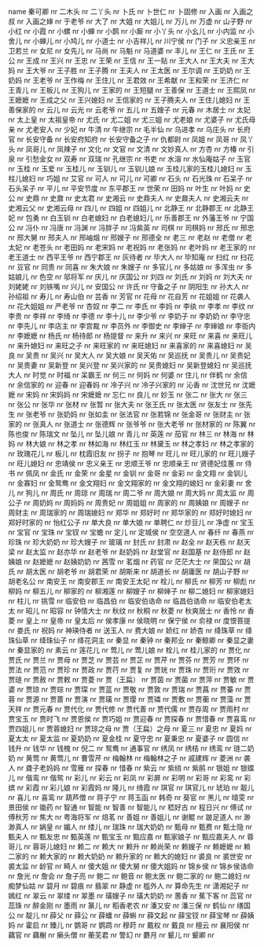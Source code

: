 name
秦可卿 nr
二木头 nr
二丫头 nr
卜氏 nr
卜世仁 nr
卜固修 nr
入画 nr
入画之叔 nr
入画之婶 nr
于老爷 nr
大了 nr
大姐 nr
大姐儿 nr
万儿 nr
万虚 nr
山子野 nr
小红 nr
小霞 nr
小螺 nr
小蝉 nr
小鹊 nr
小厮 nr
小丫头 nr
小幺儿 nr
小内监 nr
小舍儿 nr
小蝉儿 nr
小鸠儿 nr
小道士 nr
小吉祥儿 nr
川宁侯 nr
门子 nr
义忠亲王 nr
卫若兰 nr
女尼 nr
女先儿 nr
马尚 nr
马魁 nr
马道婆 nr
丰儿 nr
王仁 nr
王氏 nr
王公 nr
王成 nr
王兴 nr
王忠 nr
王荣 nr
王信 nr
王一贴 nr
王大人 nr
王大夫 nr
王大妈 nr
王大爷 nr
王子胜 nr
王子腾 nr
王夫人 nr
王太医 nr
王尔调 nr
王奶奶 nr
王奶妈 nr
王老爷 nr
王作梅 nr
王住儿 nr
王君效 nr
王希献 nr
王和荣 nr
王济仁 nr
王青儿 nr
王板儿 nr
王狗儿 nr
王家的 nr
王短腿 nr
王善保 nr
王道士 nr
王熙凤 nr
王嬷嬷 nr
王成之父 nr
王兴媳妇 nr
王信家的 nr
王子腾夫人 nr
王住儿媳妇 nr
王善保家的 nr
云儿 nr
云光 nr
云老爷 nr
五儿 nr
五嫂子 nr
元春 nr
木居士 nr
太妃 nr
太上皇 nr
太祖皇帝 nr
尤氏 nr
尤二姐 nr
尤三姐 nr
尤老娘 nr
尤婆子 nr
尤氏母亲 nr
尤老安人 nr
少妃 nr
牛清 nr
牛继宗 nr
毛半仙 nr
乌进孝 nr
乌庄头 nr
长府官 nr
长安守备 nr
长安府知府 nr
长安守备之子 nr
仇都尉 nr
凤姐 nr
凤哥 nr
凤丫头 nr
凤哥儿 nr
凤辣子 nr
文化 nr
文官 nr
文清 nr
文妙真人 nr
方杏 nr
方椿 nr
引泉 nr
引愁金女 nr
双寿 nr
双瑞 nr
孔继宗 nr
书吏 nr
水溶 nr
水仙庵姑子 nr
玉官 nr
玉桂 nr
玉爱 nr
玉桂儿 nr
玉钏儿 nr
玉钏儿娘 nr
玉桂儿家的玉桂儿媳妇 nr
玉柱儿媳妇 nr
巧姐 nr
艾官 nr
可人 nr
可儿 nr
可卿 nr
石头 nr
石光珠 nr
石呆子 nr
石头呆子 nr
平儿 nr
平安节度 nr
东平郡王 nr
世荣 nr
田妈 nr
叶生 nr
叶妈 nr
史公 nr
史鼎 nr
史鼐 nr
史太君 nr
史湘云 nr
史鼎夫人 nr
史鼐夫人 nr
史湘云夫 nr
史湘云父 nr
史湘云母 nr
四儿 nr
四姐 nr
四姐儿 nr
北静王 nr
北静郡王 nr
北静王妃 nr
包勇 nr
白玉钏 nr
白老媳妇 nr
白老媳妇儿 nr
乐善郡王 nr
外藩王爷 nr
宁国公 nr
冯仆 nr
冯唐 nr
冯渊 nr
冯胖子 nr
冯紫英 nr
司棋 nr
司棋妈 nr
邢氏 nr
邢忠 nr
邢大舅 nr
邢夫人 nr
邢岫烟 nr
邢嫂子 nr
邢德全 nr
老三 nr
老赵 nr
老僧 nr
老太妃 nr
老苍头 nr
老田妈 nr
老宋妈 nr
老祝妈 nr
老张妈 nr
老叶妈 nr
老王家的 nr
老王道士 nr
西平王爷 nr
西宁郡王 nr
灰待者 nr
毕大人 nr
毕知庵 nr
扫红 nr
扫花 nr
豆官 nr
同贵 nr
同喜 nr
朱大娘 nr
朱嫂子 nr
多官儿 nr
多姑娘 nr
多浑虫 nr
多姑娘儿 nr
色空 nr
邬将军 nr
庆儿 nr
庆国公 nr
刘四 nr
刘氏 nr
刘妈 nr
刘大夫 nr
刘姥姥 nr
刘铁嘴 nr
兴儿 nr
安国公 nr
许氏 nr
守备之子 nr
阴阳生 nr
孙大人 nr
孙绍祖 nr
寿儿 nr
寿山伯 nr
芸香 nr
芳官 nr
花母 nr
花自芳 nr
花姐姐 nr
花袭人 nr
花大姐姐 nr
严老爷 nr
杏奴 nr
李二 nr
李氏 nr
李妈 nr
李纨 nr
李孝 nr
李纹 nr
李贵 nr
李祥 nr
李绮 nr
李德 nr
李十儿 nr
李少爷 nr
李奶子 nr
李奶奶 nr
李守忠 nr
李先儿 nr
李店主 nr
李宫裁 nr
李员外 nr
李御史 nr
李婶子 nr
李婶娘 nr
李衙内 nr
李嬷嬷 nr
杨氏 nr
杨待郎 nr
杨提督 nr
来升 nr
来兴 nr
来旺 nr
来喜 nr
来旺儿 nr
来升媳妇 nr
来旺之子 nr
来旺家的 nr
来旺媳妇 nr
来喜家的 nr
来喜媳妇 nr
吴良 nr
吴贵 nr
吴兴 nr
吴大人 nr
吴大娘 nr
吴天佑 nr
吴巡抚 nr
吴贵儿 nr
吴贵妃 nr
吴贵妻 nr
吴新登 nr
吴兴登 nr
吴兴家的 nr
吴贵媳妇 nr
吴新登媳妇 nr
吴巡抚大人 nr
时觉 nr
时福 nr
呆霸王 nr
何三 nr
何妈 nr
何婆 nr
住儿 nr
伴鹤 nr
余信 nr
余信家的 nr
迎春 nr
迎春妈 nr
冷子兴 nr
冷子兴家的 nr
沁香 nr
沈世兄 nr
沈嬷嬷 nr
宋妈 nr
宋妈妈 nr
宋嬷嬷 nr
忘仁 nr
良儿 nr
妙玉 nr
张二 nr
张大 nr
张三 nr
张公 nr
张华 nr
张材 nr
张暂 nr
张大夫 nr
张王氏 nr
张太医 nr
张友士 nr
张先生 nr
张老爷 nr
张奶妈 nr
张如圭 nr
张法官 nr
张若锦 nr
张金哥 nr
张财主 nr
张家的 nr
张真人 nr
张道士 nr
张德辉 nr
张爷爷 nr
张大老爷 nr
张材家的 nr
陈翼 nr
陈也俊 nr
陈瑞文 nr
坠儿 nr
坠儿娘 nr
青儿 nr
英莲 nr
茄官 nr
林三 nr
林海 nr
林妈 nr
林大娘 nr
林之孝 nr
林如海 nr
林红玉 nr
林黛玉 nr
林之孝妇 nr
林之孝家的 nr
玫瑰花儿 nr
板儿 nr
枕霞旧友 nr
拐子 nr
抱琴 nr
旺儿 nr
旺儿家的 nr
旺儿嫂子 nr
旺儿媳妇 nr
忠靖侯 nr
忠义亲王 nr
忠顺王爷 nr
忠顺亲王 nr
贤德妃佳蕙 nr
侍书 nr
佩凤 nr
金氏 nr
金荣 nr
金星 nr
金钏 nr
金哥 nr
金彩 nr
金文翔 nr
金钏儿 nr
金寡妇 nr
金鸳鸯 nr
金文翔妇 nr
金文翔家的 nr
金文翔的媳妇 nr
金彩妻 nr
舍儿 nr
狗儿 nr
周氏 nr
周琼 nr
周瑞 nr
周二爷 nr
周大娘 nr
周大妈 nr
周太监 nr
周公子 nr
周奶妈 nr
周妈妈 nr
周贵妃 nr
周姐姐 nr
周家的 nr
周姨娘 nr
周嫂子 nr
周财主 nr
周瑞家的 nr
周瑞媳妇 nr
郑华 nr
郑好时 nr
郑华家的 nr
郑好时媳妇 nr
郑好时家的 nr
怡红公子 nr
单大良 nr
单大娘 nr
单聘仁 nr
炒豆儿 nr
净虚 nr
宝玉 nr
宝官 nr
宝珠 nr
宝钗 nr
宝蟾 nr
定儿 nr
定城侯 nr
空空道人 nr
春纤 nr
春燕 nr
珍珠 nr
珍大奶奶 nr
珍大嫂子 nr
玻璃 nr
封氏 nr
封肃 nr
赵全 nr
赵天栋 nr
赵天梁 nr
赵太监 nr
赵亦华 nr
赵老爷 nr
赵奶妈 nr
赵堂官 nr
赵国基 nr
赵侍郎 nr
赵姨娘 nr
赵嬷嬷 nr
赵姨奶奶 nr
茜雪 nr
茗烟 nr
药官 nr
茫茫大士 nr
荣国公 nr
胡氏 nr
胡太医 nr
胡老爷 nr
胡君荣 nr
胡斯来 nr
胡道长 nr
胡庸医 nr
胡山子野 nr
胡老名公 nr
南安王 nr
南安郡王 nr
南安王太妃 nr
栓儿 nr
柳氏 nr
柳芳 nr
柳彪 nr
柳妈 nr
柳五儿 nr
柳家的 nr
柳湘莲 nr
柳嫂子 nr
柳婶子 nr
柳二媳妇 nr
柳家媳妇 nr
柱儿 nr
挑雪 nr
临安伯 nr
临昌伯 nr
临安伯诰命 nr
临昌伯诰命 nr
临安伯老太太 nr
昭儿 nr
昭容 nr
钟情大士 nr
秋纹 nr
秋桐 nr
秋菱 nr
秋爽居士 nr
香怜 nr
香菱 nr
皇上 nr
皇帝 nr
皇太后 nr
侯孝康 nr
侯晓明 nr
保宁侯 nr
俞禄 nr
度恨菩提 nr
娄氏 nr
祝妈 nr
神瑛侍者 nr
送玉人 nr
费大娘 nr
娇红 nr
娇杏 nr
绛珠草 nr
绛珠仙草 nr
绛珠仙子 nr
绛花洞主 nr
秦显 nr
秦钟 nr
秦邦业 nr
秦鲸卿 nr
秦显之妻 nr
秦显家的 nr
素云 nr
莲花儿 nr
莺儿 nr
莺儿娘 nr
栓儿 nr
桂儿家的 nr
贾化 nr
贾氏 nr
贾兰 nr
贾母 nr
贾芝 nr
贾芸 nr
贾芷 nr
贾芹 nr
贾芬 nr
贾芳 nr
贾环 nr
贾法 nr
贾范 nr
贾珍 nr
贾政 nr
贾荇 nr
贾复 nr
贾珖 nr
贾珠 nr
贾珩 nr
贾效 nr
贾琏 nr
贾赦 nr
贾敕 nr
贾菱 nr
贾（王扁） nr
贾茵 nr
贾菌 nr
贾萍 nr
贾敏 nr
贾婆 nr
贾琼 nr
贾琮 nr
贾琛 nr
贾蓝 nr
贾敬 nr
贾敦 nr
贾瑞 nr
贾菖 nr
贾蓁 nr
贾蓉 nr
贾源 nr
贾蔷 nr
贾演 nr
贾璜 nr
贾璎 nr
贾璘 nr
贾敷 nr
贾蘅 nr
贾藻 nr
贾天祥 nr
贾元春 nr
贾代化 nr
贾代修 nr
贾代善 nr
贾代儒 nr
贾存周 nr
贾雨村 nr
贾宝玉 nr
贾时飞 nr
贾恩侯 nr
贾巧姐 nr
贾迎春 nr
贾探春 nr
贾惜春 nr
贾喜鸾 nr
贾四姐儿 nr
贾蓉媳妇 nr
贾琼之母 nr
贾（王扁）之母 nr
夏三 nr
夏忠 nr
夏妈 nr
夏太太 nr
夏太监 nr
夏奶奶 nr
夏金桂 nr
夏守忠 nr
夏秉忠 nr
夏婆子 nr
圆信 nr
钱升 nr
钱华 nr
钱槐 nr
倪二 nr
鸳鸯 nr
通事官 nr
绣凤 nr
绣桔 nr
绣鸾 nr
琏二奶奶 nr
黄莺 nr
黄莺儿 nr
曹雪芹 nr
梅翰林 nr
梅翰林之子 nr
戚建辉 nr
菱洲 nr
袭人 nr
聋子老妈妈 nr
雪雁 nr
探春 nr
惜春 nr
紫云 nr
紫绡 nr
紫鹃 nr
银姐 nr
银蝶儿 nr
偕鸾 nr
偕鸳 nr
彩儿 nr
彩云 nr
彩凤 nr
彩屏 nr
彩明 nr
彩哥 nr
彩鸾 nr
彩嫔 nr
彩霞 nr
彩儿娘 nr
彩霞妈 nr
隆儿 nr
绮霞 nr
琪官 nr
琪官儿 nr
琥珀 nr
靓儿 nr
喜儿 nr
喜鸾 nr
葫芦僧 nr
蒋子宁 nr
蒋玉函 nr
韩奇 nr
葵官 nr
黑儿 nr
晴雯 nr
景田侯 nr
锄药 nr
智通 nr
智能 nr
智善 nr
智能儿 nr
嵇好古 nr
程日兴 nr
傅试 nr
傅秋芳 nr
焦大 nr
粤海将军 nr
焙茗 nr
善姐 nr
善姐儿 nr
谢鲲 nr
跛足道人 nr
渺渺真人 nr
娲皇 nr
媚人 nr
缕儿 nr
瑞珠 nr
瑞大奶奶 nr
甄母 nr
甄费 nr
甄士隐 nr
甄夫人 nr
甄友忠 nr
甄英莲 nr
甄宝玉 nr
甄应嘉 nr
甄家娘子 nr
甄应嘉夫人 nr
蓉哥儿 nr
蓉哥儿媳妇 nr
赖二 nr
赖大 nr
赖升 nr
赖尚荣 nr
赖嫂子 nr
赖嬷嬷 nr
赖二家的 nr
赖大家的 nr
赖大奶奶 nr
赖升家的 nr
赖大的媳妇 nr
裘良 nr
裘世安 nr
裘太监 nr
龄官 nr
畸人 nr
傻大姐 nr
傻大舅 nr
傻大姐妈 nr
锦乡侯 nr
锦乡侯诰命 nr
詹光 nr
詹会 nr
詹子亮 nr
鲍二 nr
鲍音 nr
鲍太医 nr
鲍二家的 nr
鲍二媳妇 nr
痴梦仙姑 nr
碧月 nr
碧痕 nr
翡翠 nr
静虚 nr
槛外人 nr
算命先生 nr
潇湘妃子 nr
嫣红 nr
翠云 nr
翠缕 nr
翠墨 nr
璜嫂子 nr
璜大奶奶 nr
蕙香 nr
蕉下客 nr
蕊官 nr
蕊珠 nr
醉金刚 nr
墨雨 nr
篆儿 nr
稻香老农 nr
潘又安 nr
潘三保 nr
鹤仙 nr
缮国公 nr
靛儿 nr
薛父 nr
薛公 nr
薛蟠 nr
薛蝌 nr
薛文起 nr
薛宝钗 nr
薛宝琴 nr
薛姨妈 nr
霍启 nr
臻儿 nr
鹦哥 nr
鹦鹉 nr
穆莳 nr
戴权 nr
戴良 nr
檀云 nr
襄阳侯 nr
藕官 nr
藕榭 nr
癞头僧 nr
蘅芜君 nr
警幻 nr
麝月 nr
颦儿 nr
颦卿 nr
